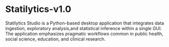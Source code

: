# Statilytics-v1.0
Statilytics Studio is a Python-based desktop application that integrates data ingestion, exploratory analysis,and statistical inference within a single GUI. The application emphasizes pragmatic workflows common in public health, social science, education, and clinical research.
